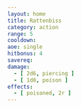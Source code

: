```yaml
---
layout: home
title: Rattenbiss
category: action
range: 5
cooldown:
aoe: single
hitbonus: 4
savereq:
damage:
  - [ 2d6, piercing ]
  - [ 1d8, poison ]
effects:
  - [ poisoned, 2r ]
---
```

